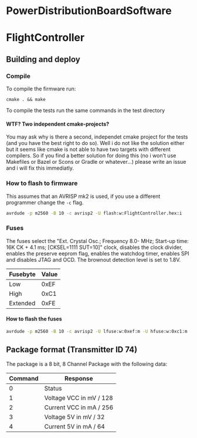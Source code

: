 # PowerDistributionBoardSoftware


# FlightController
## Building and deploy
### Compile
To compile the firmware run:
```
cmake . && make
```
To compile the tests run the same commands in the test directory
#### WTF? Two independent cmake-projects?
You may ask why is there a second, independet cmake project for the tests (and you have the best right to do so).
Well i do not like the solution either but it seems like cmake is not able to have two targets with different compilers.
So if you find a better solution for doing this (no i won't use Makefiles or Bazel or Scons or Gradle or whatever...) please write an issue and i will fix this immediatly.

### How to flash to firmware
This assumes that an AVRISP mk2 is used, if you use a different programmer
change the ```-c``` flag.
```bash
avrdude -p m2560 -B 10 -c avrisp2 -U flash:w:FlightController.hex:i
```

### Fuses
The fuses select the "Ext. Crystal Osc.; Frequency 8.0-    MHz; Start-up time: 16K CK + 4.1 ms; [CKSEL=1111 SUT=10]"
clock, disables the clock divider, enables the preserve eeprom flag, enables the watchdog timer, enables SPI and disables
JTAG and OCD. The brownout detection level is set to 1.8V.

| Fusebyte | Value |
|--- | --- |
| Low | 0xEF |
| High | 0xC1 |
| Extended | 0xFE |

#### How to flash the fuses
```bash
avrdude -p m2560 -B 10 -c avrisp2 -U lfuse:w:0xef:m -U hfuse:w:0xc1:m -U efuse:w:0xfe:m
```

## Package format (Transmitter ID 74)
The package is a 8 bit, 8 Channel Package with the following data:

| Command | Response |
| --- | --- |
| 0 | Status |
| 1 | Voltage VCC in mV / 128 |
| 2 | Current VCC in mA / 256 |
| 3 | Voltage 5V in mV / 32 |
| 4 | Current 5V in mA / 64 |
